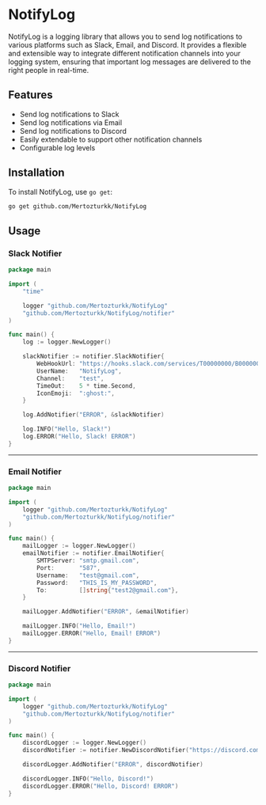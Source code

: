 # NotifyLog

NotifyLog is a logging library that allows you to send log notifications to various platforms such as Slack, Email, and Discord. It provides a flexible and extensible way to integrate different notification channels into your logging system, ensuring that important log messages are delivered to the right people in real-time.

## Features

- Send log notifications to Slack
- Send log notifications via Email
- Send log notifications to Discord
- Easily extendable to support other notification channels
- Configurable log levels

## Installation

To install NotifyLog, use `go get`:

```sh
go get github.com/Mertozturkk/NotifyLog
```

## Usage

### Slack Notifier

```go
package main

import (
    "time"

    logger "github.com/Mertozturkk/NotifyLog"
    "github.com/Mertozturkk/NotifyLog/notifier"
)

func main() {
    log := logger.NewLogger()

    slackNotifier := notifier.SlackNotifier{
        WebHookUrl: "https://hooks.slack.com/services/T00000000/B00000000/XXXXXXXXXXXXXXXX",
        UserName:   "NotifyLog",
        Channel:    "test",
        TimeOut:    5 * time.Second,
        IconEmoji:  ":ghost:",
    }

    log.AddNotifier("ERROR", &slackNotifier)

    log.INFO("Hello, Slack!")
    log.ERROR("Hello, Slack! ERROR")
}
```

--------


### Email Notifier

```go
package main

import (
    logger "github.com/Mertozturkk/NotifyLog"
    "github.com/Mertozturkk/NotifyLog/notifier"
)

func main() {
    mailLogger := logger.NewLogger()
    emailNotifier := notifier.EmailNotifier{
        SMTPServer: "smtp.gmail.com",
        Port:       "587",
        Username:   "test@gmail.com",
        Password:   "THIS_IS_MY_PASSWORD",
        To:         []string{"test2@gmail.com"},
    }

    mailLogger.AddNotifier("ERROR", &emailNotifier)

    mailLogger.INFO("Hello, Email!")
    mailLogger.ERROR("Hello, Email! ERROR")
}
```

--------

### Discord Notifier

```go
package main

import (
    logger "github.com/Mertozturkk/NotifyLog"
    "github.com/Mertozturkk/NotifyLog/notifier"
)

func main() {
    discordLogger := logger.NewLogger()
    discordNotifier := notifier.NewDiscordNotifier("https://discord.com/api/webhooks/WEBHOOK_ID/WEBHOOK_TOKEN")

    discordLogger.AddNotifier("ERROR", discordNotifier)

    discordLogger.INFO("Hello, Discord!")
    discordLogger.ERROR("Hello, Discord! ERROR")
}
```